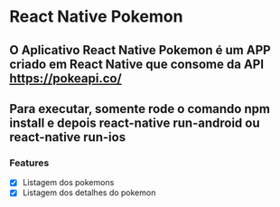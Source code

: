 # React Native Pokemon

## O Aplicativo React Native Pokemon é um APP criado em React Native que consome da API https://pokeapi.co/

## Para executar, somente rode o comando npm install e depois react-native run-android ou react-native run-ios

### Features

- [x] Listagem dos pokemons
- [x] Listagem dos detalhes do pokemon